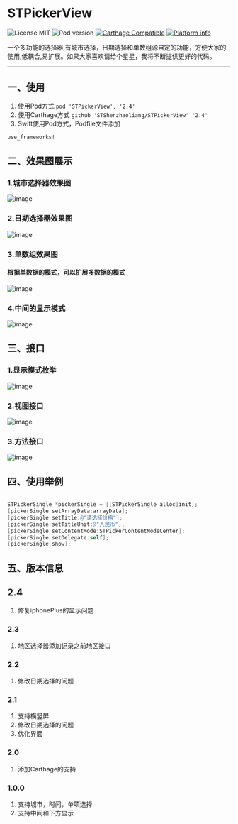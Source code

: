 # STPickerView

![License MIT](https://img.shields.io/github/license/mashape/apistatus.svg?maxAge=2592000)
![Pod version](https://img.shields.io/cocoapods/v/STPickerView.svg?style=flat)
[![Carthage Compatible](https://img.shields.io/badge/Carthage-compatible-4BC51D.svg?style=flat)](https://github.com/Carthage/Carthage)
[![Platform info](https://img.shields.io/cocoapods/p/STPickerView.svg?style=flat)](http://cocoadocs.org/docsets/STPickerView)

一个多功能的选择器,有城市选择，日期选择和单数组源自定的功能，方便大家的使用,低耦合,易扩展。如果大家喜欢请给个星星，我将不断提供更好的代码。

----------------------------

## 一、使用

1. 使用Pod方式 `pod 'STPickerView', '2.4'`
2. 使用Carthage方式 `github 'STShenzhaoliang/STPickerView' '2.4'`
3. Swift使用Pod方式，Podfile文件添加

```ruby
use_frameworks!
```

## 二、效果图展示
### 1.城市选择器效果图
![image](https://github.com/STShenZhaoliang/STImage/blob/master/STPickerView/show0.gif)
### 2.日期选择器效果图
![image](https://github.com/STShenZhaoliang/STImage/blob/master/STPickerView/show2.gif)
### 3.单数组效果图
#### 根据单数据的模式，可以扩展多数据的模式
![image](https://github.com/STShenZhaoliang/STImage/blob/master/STPickerView/show1.gif)

### 4.中间的显示模式
![image](https://github.com/STShenZhaoliang/STImage/blob/master/STPickerView/show4.png)

## 三、接口
### 1.显示模式枚举
![image](https://github.com/STShenZhaoliang/STImage/blob/master/STPickerView/picture0.jpg)
### 2.视图接口
![image](https://github.com/STShenZhaoliang/STImage/blob/master/STPickerView/picture1.jpg)
### 3.方法接口
![image](https://github.com/STShenZhaoliang/STImage/blob/master/STPickerView/picture2.jpg)

## 四、使用举例

```objective-c

STPickerSingle *pickerSingle = [[STPickerSingle alloc]init];
[pickerSingle setArrayData:arrayData];
[pickerSingle setTitle:@"请选择价格"];
[pickerSingle setTitleUnit:@"人民币"];
[pickerSingle setContentMode:STPickerContentModeCenter];
[pickerSingle setDelegate:self];
[pickerSingle show];

```

## 五、版本信息
## 2.4
1. 修复iphonePlus的显示问题

### 2.3
1. 地区选择器添加记录之前地区接口

### 2.2
1. 修改日期选择的问题

### 2.1
1. 支持横竖屏
2. 修改日期选择的问题
3. 优化界面

### 2.0
1. 添加Carthage的支持

### 1.0.0
1. 支持城市，时间，单项选择
2. 支持中间和下方显示


